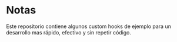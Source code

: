 # Notas

Este repositorio contiene algunos custom hooks de ejemplo para un desarrollo mas rápido, efectivo y sin repetir código.

